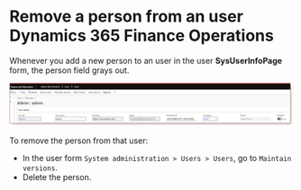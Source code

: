 # Remove a person from an user Dynamics 365 Finance Operations


Whenever you add a new person to an user in the user **SysUserInfoPage** form, the person field grays out.

![Image](2022-09-28-remove-person-from-users.png "userinfo")

To remove the person from that user:

* In the user form `System administration > Users > Users`, go to `Maintain versions`.
* Delete the person.

